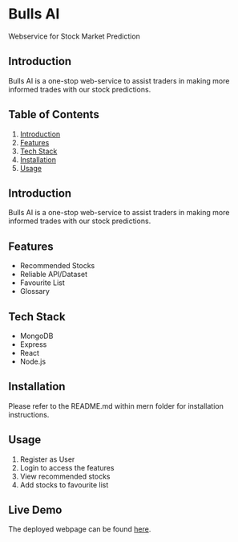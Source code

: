 # Bulls AI
Webservice for Stock Market Prediction

## Introduction
Bulls AI is a one-stop web-service to assist traders in making more informed trades with
our stock predictions.


## Table of Contents
1. [Introduction](#introduction)
2. [Features](#features)
3. [Tech Stack](#tech-stack)
4. [Installation](#installation)
5. [Usage](#usage)

## Introduction
Bulls AI is a one-stop web-service to assist traders in making more informed trades with our stock predictions.

## Features
- Recommended Stocks
- Reliable API/Dataset
- Favourite List
- Glossary

## Tech Stack
- MongoDB
- Express
- React
- Node.js

## Installation
Please refer to the README.md within mern folder for installation instructions.

## Usage
1) Register as User 
2) Login to access the features
3) View recommended stocks
4) Add stocks to favourite list

## Live Demo
The deployed webpage can be found [here](koh465.wixsite.com/bulls-ai).